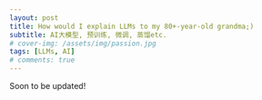 ```yaml
---
layout: post
title: How would I explain LLMs to my 80+-year-old grandma;)
subtitle: AI大模型, 预训练, 微调, 蒸馏etc.
# cover-img: /assets/img/passion.jpg
tags: [LLMs, AI]
# comments: true
---
```


Soon to be updated!
